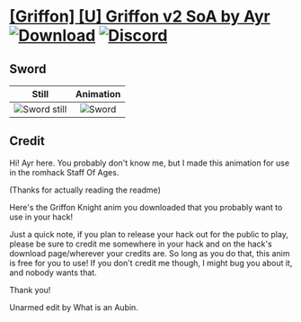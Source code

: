 # [\[Griffon\] \[U\] Griffon v2 SoA by Ayr](./) [![Download](https://img.shields.io/badge/Download--red?style=social&logo=github)](https://minhaskamal.github.io/DownGit/#/home?url=https://github.com/Klokinator/FE-Repo/tree/main/Battle%20Animations%2FMounted%20-%20Pegs%2C%20Wyverns%2C%20Griffons%2F%5BGriffon%5D%20%5BU%5D%20Griffon%20v2%20SoA%20by%20Ayr%2F1.%20Sword) [![Discord](https://img.shields.io/badge/Discord--blue?style=social&logo=discord)](https://discord.gg/C7VNGnyTPA)

## Sword

| Still | Animation |
| :---: | :-------: |
| ![Sword still](./Sword_000.png) | ![Sword](./Sword.gif) |

## Credit

Hi! Ayr here. You probably don't know me, but I made this animation for use in the romhack Staff Of Ages.

(Thanks for actually reading the readme)

Here's the Griffon Knight anim you downloaded that you probably want to use in your hack!
 
Just a quick note, if you plan to release your hack out for the public to play, please be sure to credit me somewhere in your hack and on the hack's download page/wherever your credits are. So long as you do that, this anim is free for you to use! If you don't credit me though, I might bug you about it, and nobody wants that.

Thank you!

Unarmed edit by What is an Aubin.
